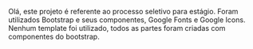 Olá, este projeto é referente ao processo seletivo para estágio.
Foram utilizados Bootstrap e seus componentes, Google Fonts e Google Icons.
Nenhum template foi utilizado, todos as partes foram criadas com componentes do bootstrap.

